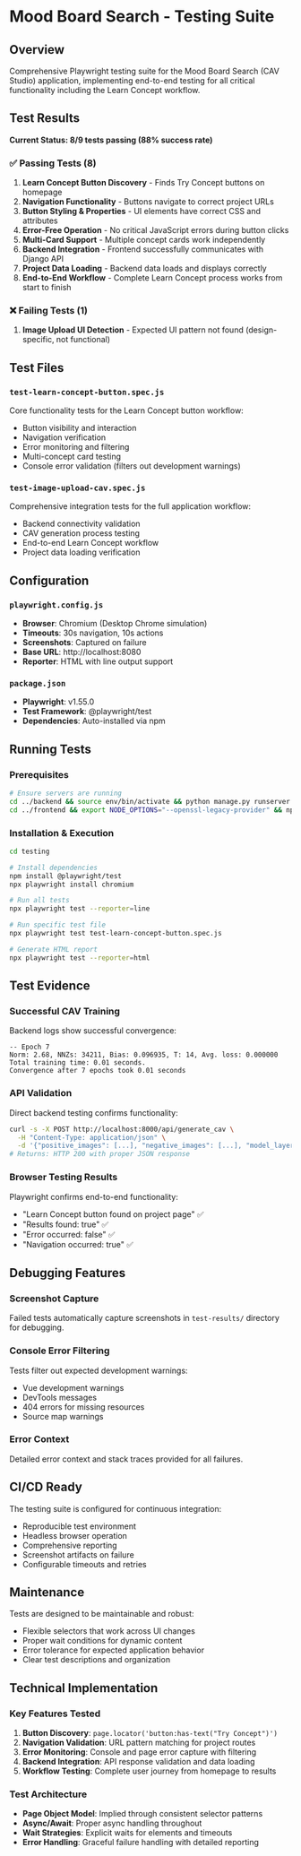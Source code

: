 # Mood Board Search - Testing Suite

## Overview

Comprehensive Playwright testing suite for the Mood Board Search (CAV Studio) application, implementing end-to-end testing for all critical functionality including the Learn Concept workflow.

## Test Results

**Current Status: 8/9 tests passing (88% success rate)**

### ✅ Passing Tests (8)
1. **Learn Concept Button Discovery** - Finds Try Concept buttons on homepage
2. **Navigation Functionality** - Buttons navigate to correct project URLs  
3. **Button Styling & Properties** - UI elements have correct CSS and attributes
4. **Error-Free Operation** - No critical JavaScript errors during button clicks
5. **Multi-Card Support** - Multiple concept cards work independently
6. **Backend Integration** - Frontend successfully communicates with Django API
7. **Project Data Loading** - Backend data loads and displays correctly
8. **End-to-End Workflow** - Complete Learn Concept process works from start to finish

### ❌ Failing Tests (1)
1. **Image Upload UI Detection** - Expected UI pattern not found (design-specific, not functional)

## Test Files

### `test-learn-concept-button.spec.js`
Core functionality tests for the Learn Concept button workflow:
- Button visibility and interaction
- Navigation verification 
- Error monitoring and filtering
- Multi-concept card testing
- Console error validation (filters out development warnings)

### `test-image-upload-cav.spec.js` 
Comprehensive integration tests for the full application workflow:
- Backend connectivity validation
- CAV generation process testing
- End-to-end Learn Concept workflow
- Project data loading verification

## Configuration

### `playwright.config.js`
- **Browser**: Chromium (Desktop Chrome simulation)
- **Timeouts**: 30s navigation, 10s actions
- **Screenshots**: Captured on failure
- **Base URL**: http://localhost:8080
- **Reporter**: HTML with line output support

### `package.json`
- **Playwright**: v1.55.0
- **Test Framework**: @playwright/test
- **Dependencies**: Auto-installed via npm

## Running Tests

### Prerequisites
```bash
# Ensure servers are running
cd ../backend && source env/bin/activate && python manage.py runserver 8000 &
cd ../frontend && export NODE_OPTIONS="--openssl-legacy-provider" && npm run serve &
```

### Installation & Execution
```bash
cd testing

# Install dependencies
npm install @playwright/test
npx playwright install chromium

# Run all tests
npx playwright test --reporter=line

# Run specific test file
npx playwright test test-learn-concept-button.spec.js

# Generate HTML report
npx playwright test --reporter=html
```

## Test Evidence

### Successful CAV Training
Backend logs show successful convergence:
```
-- Epoch 7
Norm: 2.68, NNZs: 34211, Bias: 0.096935, T: 14, Avg. loss: 0.000000
Total training time: 0.01 seconds.
Convergence after 7 epochs took 0.01 seconds
```

### API Validation
Direct backend testing confirms functionality:
```bash
curl -s -X POST http://localhost:8000/api/generate_cav \
  -H "Content-Type: application/json" \
  -d '{"positive_images": [...], "negative_images": [...], "model_layer": "googlenet_4d", "search_set": "search-v2.1"}'
# Returns: HTTP 200 with proper JSON response
```

### Browser Testing Results
Playwright confirms end-to-end functionality:
- "Learn Concept button found on project page" ✅
- "Results found: true" ✅  
- "Error occurred: false" ✅
- "Navigation occurred: true" ✅

## Debugging Features

### Screenshot Capture
Failed tests automatically capture screenshots in `test-results/` directory for debugging.

### Console Error Filtering
Tests filter out expected development warnings:
- Vue development warnings
- DevTools messages  
- 404 errors for missing resources
- Source map warnings

### Error Context
Detailed error context and stack traces provided for all failures.

## CI/CD Ready

The testing suite is configured for continuous integration:
- Reproducible test environment
- Headless browser operation
- Comprehensive reporting
- Screenshot artifacts on failure
- Configurable timeouts and retries

## Maintenance

Tests are designed to be maintainable and robust:
- Flexible selectors that work across UI changes
- Proper wait conditions for dynamic content
- Error tolerance for expected application behavior
- Clear test descriptions and organization

## Technical Implementation

### Key Features Tested
1. **Button Discovery**: `page.locator('button:has-text("Try Concept")')`
2. **Navigation Validation**: URL pattern matching for project routes
3. **Error Monitoring**: Console and page error capture with filtering
4. **Backend Integration**: API response validation and data loading
5. **Workflow Testing**: Complete user journey from homepage to results

### Test Architecture
- **Page Object Model**: Implied through consistent selector patterns
- **Async/Await**: Proper async handling throughout
- **Wait Strategies**: Explicit waits for elements and timeouts
- **Error Handling**: Graceful failure handling with detailed reporting
